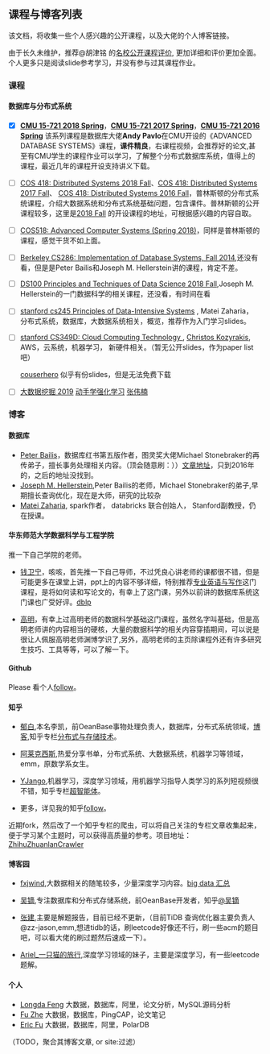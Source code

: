 

## 课程与博客列表
该文档，将收集一些个人感兴趣的公开课程，以及大佬的个人博客链接。

由于长久未维护，推荐@胡津铭 的[名校公开课程评价](https://github.com/conanhujinming/comments-for-awesome-courses), 更加详细和评价更加全面。个人更多只是阅读slide参考学习，并没有参与过其课程作业。


### 课程

#### 数据库与分布式系统
- [x] **[CMU 15-721 2018 Spring](https://15721.courses.cs.cmu.edu/spring2018/schedule.html)**，**[CMU 15-721 2017 Spring](https://15721.courses.cs.cmu.edu/spring2017/schedule.html)**，**[CMU 15-721 2016 Spring](https://15721.courses.cs.cmu.edu/spring2016/schedule.html)** 该系列课程是数据库大佬**Andy Pavlo**在CMU开设的《ADVANCED DATABASE SYSTEMS》课程，**课件精良**，右课程视频，会推荐好的论文,甚至有CMU学生的课程作业可以学习，了解整个分布式数据库系统，值得上的课程，最近几年的课程开设支持讲义下载。 


- [ ] [COS 418: Distributed Systems 2018 Fall](https://www.cs.princeton.edu/courses/archive/fall18/cos418/schedule.html)、[COS 418: Distributed Systems 2017 Fall](https://www.cs.princeton.edu/courses/archive/fall17/cos418/syllabus.html)、 [COS 418: Distributed Systems 2016 Fall](http://www.cs.princeton.edu/courses/archive/fall16/cos418/syllabus.html)，普林斯顿的分布式系统课程，介绍大数据系统和分布式系统基础问题，包含课件。普林斯顿的公开课程较多，这里是[2018 Fall](http://www.cs.princeton.edu/courses/schedule) 的开设课程的地址，可根据感兴趣的内容自取。

- [ ] [COS518: Advanced Computer Systems (Spring 2018)]()，同样是普林斯顿的课程，感觉干货不如上面。

- [ ] [Berkeley CS286: Implementation of Database Systems, Fall 2014](https://sites.google.com/site/cs286fall2014/home/reading-list),还没有看，但是是Peter Bailis和Joseph M. Hellerstein讲的课程，肯定不差。

- [ ] [DS100 Principles and Techniques of Data Science 2018 Fall](http://www.ds100.org/fa18/syllabus#lecture-week-12),Joseph M. Hellerstein的一门数据科学的相关课程，还没看，有时间在看

- [ ] [stanford cs245  Principles of Data-Intensive Systems](http://web.stanford.edu/class/cs245/) , Matei Zaharia， 分布式系统，数据库，大数据系统相关，概览，推荐作为入门学习slides。

- [ ] [stanford CS349D: Cloud Computing Technology ](http://web.stanford.edu/class/cs349d/) , [Christos Kozyrakis](http://csl.stanford.edu/~christos/),  AWS，云系统，机器学习， 新硬件相关。（暂无公开slides，作为paper list吧）

  [couserhero](https://www.coursehero.com/file/98428899/CS349D-Cloud-Computing-Technology-sylabuspdf/) 似乎有份slides，但是无法免费下载

- [ ]  [大数据挖掘 2019](http://wnzhang.net/teaching/ee448/index.html) [动手学强化学习](https://hrl.boyuai.com/)  [张伟楠](http://wnzhang.net/)

### 博客

#### 数据库
- [Peter Bailis](http://www.bailis.org/)，数据库红书第五版作者，图灵奖大佬Michael Stonebraker的再传弟子，擅长事务处理相关内容。（顶会随意刷：））[文章地址](http://www.bailis.org/blog/)，只到2016年的，之后的地址没找到。
- [Joseph M. Hellerstein](http://db.cs.berkeley.edu/jmh/),Peter Bailis的老师，Michael Stonebraker的弟子,早期擅长查询优化，现在是大师，研究的比较杂
- [Matei Zaharia](https://cs.stanford.edu/~matei/), spark作者， databricks 联合创始人， Stanford副教授，仍在授课。


#### 华东师范大学数据科学与工程学院

推一下自己学院的老师。

- [钱卫宁](https://wnqian.wordpress.com/)，咳咳，首先推一下自己导师，不过凭良心讲老师的课都很不错，但是可能更多在课堂上讲，ppt上的内容不够详细，特别推荐[专业英语与写作](https://wnqian.wordpress.com/teaching/professional-english-writings/)这门课程，是将如何读和写论文的，有幸上了这门课，另外以前讲的数据库系统这门课也广受好评。[dblp](https://dblp.uni-trier.de/pid/55/3364.html)

- [高明](http://dase.ecnu.edu.cn/mgao/)，有幸上过高明老师的数据科学基础这门课程，虽然名字叫基础，但是高明老师讲的内容相当的硬核，大量的数据科学的相关内容穿插期间，可以说是很让人佩服高明老师渊博学识了,另外，高明老师的主页除课程外还有许多研究生技巧、工具等等，可以了解一下。


#### Github

Please 看个人[follow](https://github.com/tianjiqx?tab=following)。

#### 知乎
- [郁白](https://www.zhihu.com/people/kayaklee/activities),本名李凯，前OeanBase事物处理负责人，数据库，分布式系统领域，[博客](http://oceanbase.org.cn/),知乎专栏[分布式与存储技术](https://zhuanlan.zhihu.com/likai)。
- [阿莱克西斯](https://www.zhihu.com/people/ming-zi-zong-shi-hen-nan-qi/activities),热爱分享书单，分布式系统、大数据系统，机器学习等领域，emm，原数学系女生。
- [YJango](https://www.zhihu.com/people/YJango/activities),机器学习，深度学习领域，用机器学习指导人类学习的系列短视频很不错，知乎专栏[超智能体](https://zhuanlan.zhihu.com/YJango)。

- 更多，详见我的知乎[follow](https://www.zhihu.com/people/tianjiqx/following)。

近期fork，然后改了一个知乎专栏的爬虫，可以将自己关注的专栏文章收集起来，便于学习某个主题时，可以获得高质量的参考。项目地址：[ZhihuZhuanlanCrawler](https://github.com/tianjiqx/ZhihuZhuanlanCrawler)


#### 博客园
- [fxjwind](https://www.cnblogs.com/fxjwind/),大数据相关的随笔较多，少量深度学习内容。[big data 汇总](https://www.cnblogs.com/fxjwind/p/3535054.html)
- [吴镝](https://home.cnblogs.com/u/foxmailed/),专注数据库和分布式存储系统，前OeanBase开发者，知乎[@吴镝](https://www.zhihu.com/people/foxmailed/activities)

- [张建](https://www.cnblogs.com/zhj5chengfeng/),主要是解题报告，目前已经不更新，（目前TiDB 查询优化器主要负责人@zz-jason,emm,想进tidb的话，刷leetcode好像还不行，刷一些acm的题目吧，可以看大佬的刷过题然后速成一下）。
- [Ariel_一只猫的旅行](https://www.cnblogs.com/ariel-dreamland/),深度学习领域的妹子，主要是深度学习，有一些leetcode题解。

#### 个人

- [Longda Feng](http://ilongda.com/) 大数据，数据库，阿里，论文分析，MySQL源码分析
- [Fu Zhe](https://fuzhe1989.github.io/archives/)  大数据，数据库，PingCAP，论文笔记
- [Eric Fu](https://ericfu.me/archives/)  大数据，数据库，阿里，PolarDB

（TODO，聚合其博客文章, or site:过滤）

